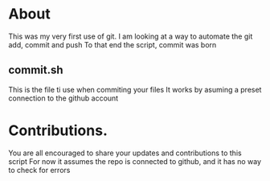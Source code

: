 # About
This was my very first use of git.
I am looking at a way to automate the git add, commit and push
To that end the script, commit was born
## commit.sh
This is the file ti use when commiting your files
It works by asuming a preset connection to the github account

# Contributions.
You are all encouraged to share your updates and contributions to this script
For now it assumes the repo is connected to github, and it has no way to check for errors
